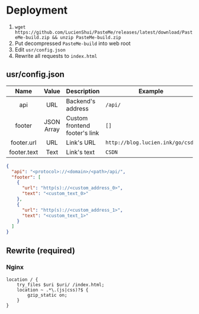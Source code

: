 # Deployment

1. `wget https://github.com/LucienShui/PasteMe/releases/latest/download/PasteMe-build.zip && unzip PasteMe-build.zip`
2. Put decompressed `PasteMe-build` into web root
3. Edit `usr/config.json`
4. Rewrite all requests to `index.html`

## usr/config.json

| Name | Value | Description | Example |
| :---: | :---: | --- | --- |
| api | URL | Backend's address | `/api/` |
| footer | JSON Array | Custom frontend footer's link | `[]` |
| footer.url | URL | Link's URL | `http://blog.lucien.ink/go/csdn` |
| footer.text | Text | Link's text | `CSDN` |

```json
{
  "api": "<protocol>://<domain>/<path>/api/",
  "footer": [
    {
      "url": "http(s)://<custom_address_0>",
      "text": "<custom_text_0>"
    },
    {
      "url": "http(s)://<custom_address_1>",
      "text": "<custom_text_1>"
    }
  ]
}
```

## Rewrite (required)

### Nginx

```
location / {
    try_files $uri $uri/ /index.html;
    location ~ .*\.(js|css)?$ {
        gzip_static on;
    }
}
```
